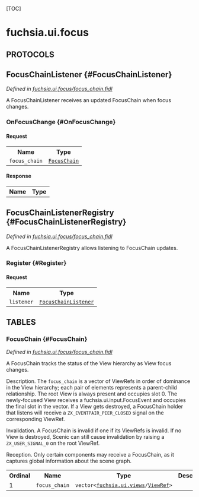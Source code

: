 [TOC]

# fuchsia.ui.focus


## **PROTOCOLS**

## FocusChainListener {#FocusChainListener}
*Defined in [fuchsia.ui.focus/focus_chain.fidl](https://fuchsia.googlesource.com/fuchsia/+/master/sdk/fidl/fuchsia.ui.focus/focus_chain.fidl#30)*

<p>A FocusChainListener receives an updated FocusChain when focus changes.</p>

### OnFocusChange {#OnFocusChange}


#### Request
<table>
    <tr><th>Name</th><th>Type</th></tr>
    <tr>
            <td><code>focus_chain</code></td>
            <td>
                <code><a class='link' href='#FocusChain'>FocusChain</a></code>
            </td>
        </tr></table>


#### Response
<table>
    <tr><th>Name</th><th>Type</th></tr>
    </table>

## FocusChainListenerRegistry {#FocusChainListenerRegistry}
*Defined in [fuchsia.ui.focus/focus_chain.fidl](https://fuchsia.googlesource.com/fuchsia/+/master/sdk/fidl/fuchsia.ui.focus/focus_chain.fidl#36)*

<p>A FocusChainListenerRegistry allows listening to FocusChain updates.</p>

### Register {#Register}


#### Request
<table>
    <tr><th>Name</th><th>Type</th></tr>
    <tr>
            <td><code>listener</code></td>
            <td>
                <code><a class='link' href='#FocusChainListener'>FocusChainListener</a></code>
            </td>
        </tr></table>









## **TABLES**

### FocusChain {#FocusChain}


*Defined in [fuchsia.ui.focus/focus_chain.fidl](https://fuchsia.googlesource.com/fuchsia/+/master/sdk/fidl/fuchsia.ui.focus/focus_chain.fidl#25)*

<p>A FocusChain tracks the status of the View hierarchy as View focus changes.</p>
<p>Description. The <code>focus_chain</code> is a vector of ViewRefs in order of
dominance in the View hierarchy; each pair of elements represents a
parent-child relationship.  The root View is always present and occupies
slot 0.  The newly-focused View receives a fuchsia.ui.input.FocusEvent and
occupies the final slot in the vector.  If a View gets destroyed, a
FocusChain holder that listens will receive a <code>ZX_EVENTPAIR_PEER_CLOSED</code>
signal on the corresponding ViewRef.</p>
<p>Invalidation. A FocusChain is invalid if one if its ViewRefs is invalid. If
no View is destroyed, Scenic can still cause invalidation by raising a
<code>ZX_USER_SIGNAL_0</code> on the root ViewRef.</p>
<p>Reception. Only certain components may receive a FocusChain, as it
captures global information about the scene graph.</p>


<table>
    <tr><th>Ordinal</th><th>Name</th><th>Type</th><th>Description</th></tr>
    <tr>
            <td>1</td>
            <td><code>focus_chain</code></td>
            <td>
                <code>vector&lt;<a class='link' href='../fuchsia.ui.views/'>fuchsia.ui.views</a>/<a class='link' href='../fuchsia.ui.views/#ViewRef'>ViewRef</a>&gt;</code>
            </td>
            <td></td>
        </tr></table>









